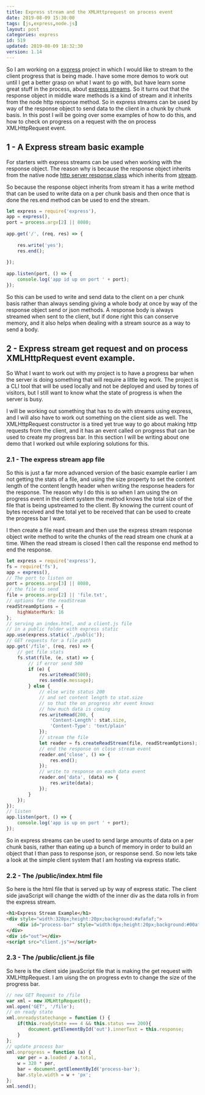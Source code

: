 ```yaml
---
title: Express stream and the XMLHttprequest on process event
date: 2019-08-09 15:30:00
tags: [js,express,node.js]
layout: post
categories: express
id: 519
updated: 2019-08-09 18:32:30
version: 1.14
---
```


So I am working on a [express](https://expressjs.com/) project in which I would like to stream to the client progress that is being made. I have some more demos to work out until I get a better grasp on what I want to go with, but have learn some great stuff in the process, about [express streams](https://stackoverflow.com/questions/38788721/how-do-i-stream-response-in-express). So it turns out that the response object in middle ware methods is a kind of stream and it inherits from the node http response method. So in express streams can be used by way of the response object to send data to the client in a chunk by chunk basis. In this post I will be going over some examples of how to do this, and how to check on progress on a request with the on process XMLHttpRequest event.

<!-- more -->

## 1 - A Express stream basic example

For starters with express streams can be used when working with the response object. The reason why is because the response object inherits from the native node [http server response class](https://nodejs.org/api/http.html#http_class_http_serverresponse) which inherits from [stream](https://nodejs.org/api/stream.html#stream_stream).

So because the response object inherits from stream it has a write method that can be used to write data on a per chunk basis and then once that is done the res.end method can be used to end the stream.
```js
let express = require('express'),
app = express(),
port = process.argv[2] || 8080;
 
app.get('/', (req, res) => {
 
    res.write('yes');
    res.end();
 
});
 
app.listen(port, () => {
    console.log('app id up on port ' + port);
});
```

So this can be used to write and send data to the client on a per chunk basis rather than always sending giving a whole body at once by way of the response object send or json methods. A response body is always streamed when sent to the client, but if done right this can conserve memory, and it also helps when dealing with a stream source as a way to send a body.


## 2 - Express stream get request and on process XMLHttpRequest event example.

So What I want to work out with my project is to have a progress bar when the server is doing something that will require a little leg work. The project is a CLI tool that will be used locally and not be deployed and used by tones of visitors, but I still want to know what the state of progress is when the server is busy.

I will be working out something that has to do with streams using express, and I will also have to work out something on the client side as well. The XMLHttpRequest constructor is a tired yet true way to go about making http requests from the client, and it has an event called on progress that can be used to create my progress bar. In this section I will be writing about one demo that I worked out while exploring solutions for this.

### 2.1 - The express stream app file

So this is just a far more advanced version of the basic example earlier I am not getting the stats of a file, and using the size property to set the content length of the content length header when writing the response headers for the response. The reason why I do this is so when I am using the on progress event in the client system the method knows the total size of the file that is being upstreamed to the client. By knowing the current count of bytes received and the total yet to be received that can be used to create the progress bar I want.

I then create a file read stream and then use the express stream response object write method to write the chunks of the read stream one chunk at a time. When the read stream is closed I then call the response end method to end the response.

```js
let express = require('express'),
fs = require('fs'),
app = express(),
// The port to listen on
port = process.argv[3] || 8080,
// the file to send
file = process.argv[2] || 'file.txt',
// options for the readStream
readStreamOptions = {
    highWaterMark: 16
};
// serving an index.html, and a client.js file
// in a public folder with express static
app.use(express.static('./public'));
// GET requests for a file path
app.get('/file', (req, res) => {
    // get file stats
    fs.stat(file, (e, stat) => {
        // if error send 500
        if (e) {
            res.writeHead(500);
            res.send(e.message);
        } else {
            // else write status 200
            // and set content length to stat.size
            // so that the on progress xhr event knows
            // how much data is coming
            res.writeHead(200, {
                'Content-Length': stat.size,
                'Content-Type': 'text/plain'
            });
            // stream the file
            let reader = fs.createReadStream(file, readStreamOptions);
            // end the response on close stream event
            reader.on('close', () => {
                res.end();
            });
            // write to response on each data event
            reader.on('data', (data) => {
                res.write(data);
            });
        }
    });
});
// listen
app.listen(port, () => {
    console.log('app is up on port ' + port);
});
```

So in express streams can be used to send large amounts of data on a per chunk basis, rather than eating up a bunch of memory in order to build an object that I than pass to response json, or response send. So now lets take a look at the simple client system that I am hosting via express static.

### 2.2 - The /public/index.html file

So here is the html file that is served up by way of express static. The client side javaScript will change the width of the inner div as the data rolls in from the express stream.

```html
<h1>Express Stream Example</h1>
<div style="width:320px;height:20px;background:#afafaf;">
    <div id="process-bar" style="width:0px;height:20px;background:#00af00;"></div>
</div>
<div id="out"></div>
<script src="client.js"></script>
```

### 2.3 - The /public/client.js file

So here is the client side javaScript file that is making the get request with XMLHttpRequest. I am uisng the on progress evtn to change the size of the progress bar.

```js
// new GET Request to /file
var xml = new XMLHttpRequest();
xml.open('GET', '/file');
// on ready state
xml.onreadystatechange = function () {
    if(this.readyState === 4 && this.status === 200){
        document.getElementById('out').innerText = this.response;
    }
};
// update process bar
xml.onprogress = function (a) {
    var per = a.loaded / a.total,
    w = 320 * per,
    bar = document.getElementById('process-bar');
    bar.style.width = w + 'px';
};
xml.send();

```